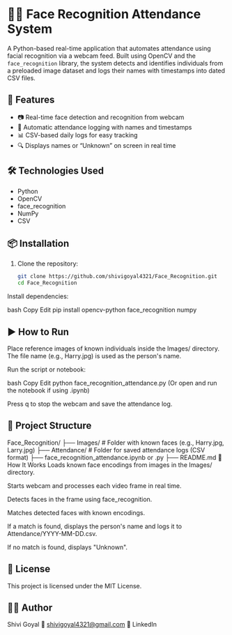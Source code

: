 # 🧍‍♂️ Face Recognition Attendance System

A Python-based real-time application that automates attendance using facial recognition via a webcam feed. Built using OpenCV and the `face_recognition` library, the system detects and identifies individuals from a preloaded image dataset and logs their names with timestamps into dated CSV files.

## 🚀 Features
- 📷 Real-time face detection and recognition from webcam
- 🧾 Automatic attendance logging with names and timestamps
- 📊 CSV-based daily logs for easy tracking
- 🔍 Displays names or “Unknown” on screen in real time

## 🛠️ Technologies Used
- Python  
- OpenCV  
- face_recognition  
- NumPy  
- CSV  

## 📦 Installation
1. Clone the repository:
   ```bash
   git clone https://github.com/shivigoyal4321/Face_Recognition.git
   cd Face_Recognition
Install dependencies:

bash
Copy
Edit
pip install opencv-python face_recognition numpy
## ▶️ How to Run
Place reference images of known individuals inside the Images/ directory. The file name (e.g., Harry.jpg) is used as the person's name.

Run the script or notebook:

bash
Copy
Edit
python face_recognition_attendance.py
(Or open and run the notebook if using .ipynb)

Press q to stop the webcam and save the attendance log.

## 📂 Project Structure

Face_Recognition/
├── Images/                  # Folder with known faces (e.g., Harry.jpg, Larry.jpg)
├── Attendance/              # Folder for saved attendance logs (CSV format)
├── face_recognition_attendance.ipynb or .py
├── README.md
📌 How It Works
Loads known face encodings from images in the Images/ directory.

Starts webcam and processes each video frame in real time.

Detects faces in the frame using face_recognition.

Matches detected faces with known encodings.

If a match is found, displays the person's name and logs it to Attendance/YYYY-MM-DD.csv.

If no match is found, displays "Unknown".


## 📄 License
This project is licensed under the MIT License.

## 🙋‍♂️ Author
Shivi Goyal
📧 shivigoyal4321@gmail.com
🔗 LinkedIn

